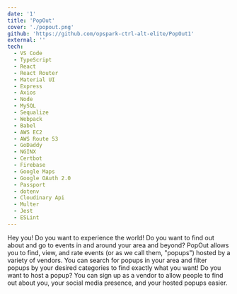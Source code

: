```yaml
---
date: '1'
title: 'PopOut'
cover: './popout.png'
github: 'https://github.com/opspark-ctrl-alt-elite/PopOut1'
external: ''
tech:
  - VS Code
  - TypeScript
  - React
  - React Router
  - Material UI
  - Express
  - Axios
  - Node
  - MySQL
  - Sequalize
  - Webpack
  - Babel
  - AWS EC2
  - AWS Route 53
  - GoDaddy
  - NGINX
  - Certbot
  - Firebase
  - Google Maps
  - Google OAuth 2.0
  - Passport
  - dotenv
  - Cloudinary Api
  - Multer
  - Jest
  - ESLint
---
```


Hey you! Do you want to experience the world! Do you want to find out about and go to events in and around your area and beyond? PopOut allows you to find, view, and rate events (or as we call them, "popups") hosted by a variety of vendors. You can search for popups in your area and filter popups by your desired categories to find exactly what you want! Do you want to host a popup? You can sign up as a vendor to allow people to find out about you, your social media presence, and your hosted popups easier.
